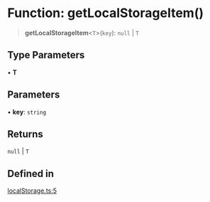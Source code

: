 # Function: getLocalStorageItem()

> **getLocalStorageItem**\<`T`\>(`key`): `null` \| `T`

## Type Parameters

• **T**

## Parameters

• **key**: `string`

## Returns

`null` \| `T`

## Defined in

[localStorage.ts:5](https://github.com/mbti-nf-team/frontend-libraries/blob/3916286534b50dbdcab9c2145adbaa464419b886/packages/storage/src/localStorage.ts#L5)
